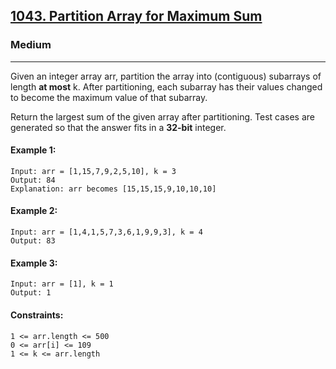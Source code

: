 [1043. Partition Array for Maximum Sum](https://leetcode.com/problems/partition-array-for-maximum-sum/?envType=daily-question&envId=2024-02-03)
---------------------------------------------------------------------------------------------------------------------------------------------

### Medium
---------------------------------------------------------------------------------------------------------------------------------------------

Given an integer array arr, partition the array into (contiguous) subarrays of length **at most** k. After partitioning, each subarray has their values changed to become the maximum value of that subarray.

Return the largest sum of the given array after partitioning. Test cases are generated so that the answer fits in a **32-bit** integer.

#### Example 1:
```
Input: arr = [1,15,7,9,2,5,10], k = 3
Output: 84
Explanation: arr becomes [15,15,15,9,10,10,10]
```
#### Example 2:
```
Input: arr = [1,4,1,5,7,3,6,1,9,9,3], k = 4
Output: 83
```
#### Example 3:
```
Input: arr = [1], k = 1
Output: 1
``` 
#### Constraints:
```
1 <= arr.length <= 500
0 <= arr[i] <= 109
1 <= k <= arr.length
```
